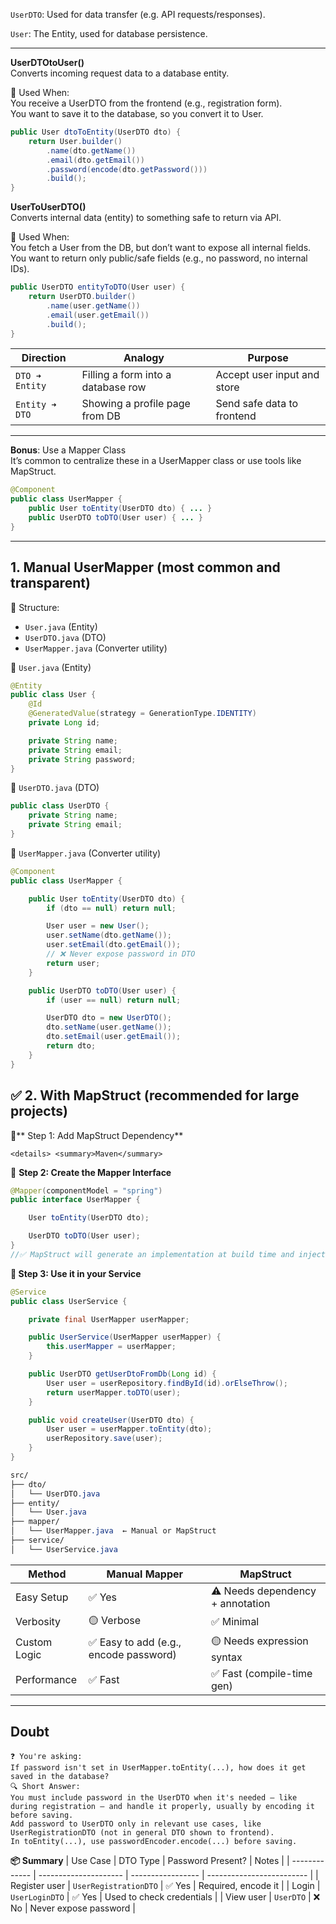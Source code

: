 `UserDTO`: Used for data transfer (e.g. API requests/responses).  

`User`: The Entity, used for database persistence.  

---
**UserDTOtoUser()**  
Converts incoming request data to a database entity.  

🔸 Used When:  
You receive a UserDTO from the frontend (e.g., registration form).  
You want to save it to the database, so you convert it to User.  
```java
public User dtoToEntity(UserDTO dto) {
    return User.builder()
        .name(dto.getName())
        .email(dto.getEmail())
        .password(encode(dto.getPassword()))
        .build();
}
```
**UserToUserDTO()**  
Converts internal data (entity) to something safe to return via API.  

🔸 Used When:  
You fetch a User from the DB, but don’t want to expose all internal fields.  
You want to return only public/safe fields (e.g., no password, no internal IDs).

```java
public UserDTO entityToDTO(User user) {
    return UserDTO.builder()
        .name(user.getName())
        .email(user.getEmail())
        .build();
}
```

| Direction      | Analogy                            | Purpose                     |
| -------------- | ---------------------------------- | --------------------------- |
| `DTO ➜ Entity` | Filling a form into a database row | Accept user input and store |
| `Entity ➜ DTO` | Showing a profile page from DB     | Send safe data to frontend  |

---
**Bonus**: Use a Mapper Class  
It’s common to centralize these in a UserMapper class or use tools like MapStruct.
```java
@Component
public class UserMapper {
    public User toEntity(UserDTO dto) { ... }
    public UserDTO toDTO(User user) { ... }
}
```
---

## 1. Manual UserMapper (most common and transparent)
📁 Structure:
- `User.java` (Entity)
- `UserDTO.java` (DTO)
- `UserMapper.java` (Converter utility)  
  
🔸 `User.java` (Entity)
```java
@Entity
public class User {
    @Id
    @GeneratedValue(strategy = GenerationType.IDENTITY)
    private Long id;

    private String name;
    private String email;
    private String password;
}
```
🔸 `UserDTO.java` (DTO)
```java
public class UserDTO {
    private String name;
    private String email;
}
```
🔸 `UserMapper.java` (Converter utility)  
```java
@Component
public class UserMapper {

    public User toEntity(UserDTO dto) {
        if (dto == null) return null;

        User user = new User();
        user.setName(dto.getName());
        user.setEmail(dto.getEmail());
        // ❌ Never expose password in DTO
        return user;
    }

    public UserDTO toDTO(User user) {
        if (user == null) return null;

        UserDTO dto = new UserDTO();
        dto.setName(user.getName());
        dto.setEmail(user.getEmail());
        return dto;
    }
}
```
## ✅ 2. With MapStruct (recommended for large projects)  
🔸** Step 1: Add MapStruct Dependency**  
```
<details> <summary>Maven</summary>
```
🔸 **Step 2: Create the Mapper Interface**
```java
@Mapper(componentModel = "spring")
public interface UserMapper {

    User toEntity(UserDTO dto);

    UserDTO toDTO(User user);
}
//✅ MapStruct will generate an implementation at build time and inject it via Spring (@Component-like behavior).
```
**🔸 Step 3: Use it in your Service**
```java
@Service
public class UserService {

    private final UserMapper userMapper;

    public UserService(UserMapper userMapper) {
        this.userMapper = userMapper;
    }

    public UserDTO getUserDtoFromDb(Long id) {
        User user = userRepository.findById(id).orElseThrow();
        return userMapper.toDTO(user);
    }

    public void createUser(UserDTO dto) {
        User user = userMapper.toEntity(dto);
        userRepository.save(user);
    }
}
```

```css
src/
├── dto/
│   └── UserDTO.java
├── entity/
│   └── User.java
├── mapper/
│   └── UserMapper.java  ← Manual or MapStruct
├── service/
│   └── UserService.java

```

| Method       | Manual Mapper                         | MapStruct                        |
| ------------ | ------------------------------------- | -------------------------------- |
| Easy Setup   | ✅ Yes                                 | ⚠️ Needs dependency + annotation |
| Verbosity    | 🟡 Verbose                            | ✅ Minimal                        |
| Custom Logic | ✅ Easy to add (e.g., encode password) | 🟡 Needs expression syntax       |
| Performance  | ✅ Fast                                | ✅ Fast (compile-time gen)        |

---

## Doubt   
```
❓ You're asking:
If password isn't set in UserMapper.toEntity(...), how does it get saved in the database?
🔍 Short Answer:
You must include password in the UserDTO when it's needed — like during registration — and handle it properly, usually by encoding it before saving.  
Add password to UserDTO only in relevant use cases, like UserRegistrationDTO (not in general DTO shown to frontend).  
In toEntity(...), use passwordEncoder.encode(...) before saving.
```
**📦 Summary**
| Use Case      | DTO Type              | Password Present? | Notes                     |
| ------------- | --------------------- | ----------------- | ------------------------- |
| Register user | `UserRegistrationDTO` | ✅ Yes             | Required, encode it       |
| Login         | `UserLoginDTO`        | ✅ Yes             | Used to check credentials |
| View user     | `UserDTO`             | ❌ No              | Never expose password     |

